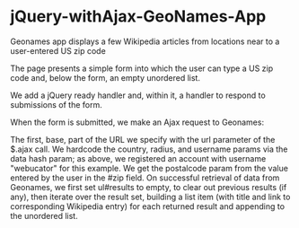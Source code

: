 # jQuery-withAjax-GeoNames-App
Geonames app displays a few Wikipedia articles from locations near to a user-entered US zip code

The page presents a simple form into which the user can type a US zip code and, below the form, an empty unordered list.

We add a jQuery ready handler and, within it, a handler to respond to submissions of the form.

When the form is submitted, we make an Ajax request to Geonames:

The first, base, part of the URL we specify with the url parameter of the $.ajax call.
We hardcode the country, radius, and username params via the data hash param; as above, we registered an account with username "webucator" for this example.
We get the postalcode param from the value entered by the user in the #zip field.
On successful retrieval of data from Geonames, we first set ul#results to empty, to clear out previous results (if any), then iterate over the result set, building a list item (with title and link to corresponding Wikipedia entry) for each returned result and appending to the unordered list.

